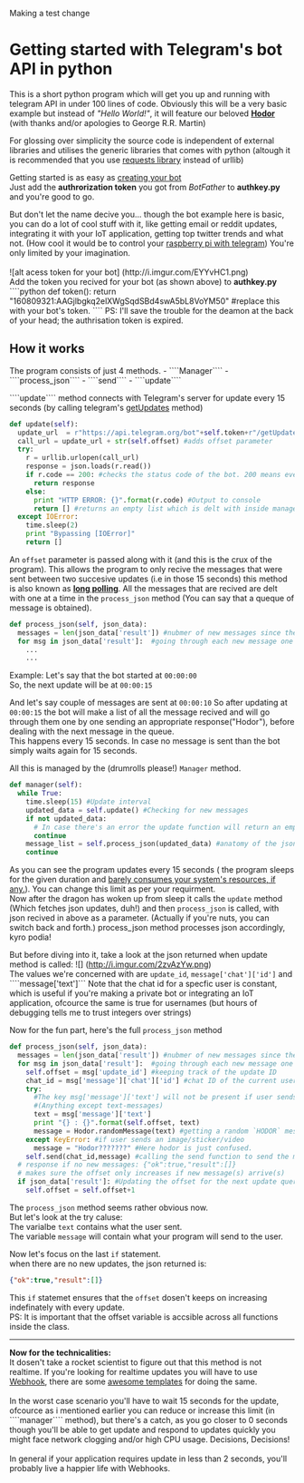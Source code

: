 Making a test change


<h1>Getting started with Telegram's bot API in python</h1>
<p>This is a short python program which will get you up and running with telegram API in under 100 lines of code. 
Obviously this will be a very basic example but instead of <i>"Hello World!"</i>,  it will feature our beloved <b><a href="http://gameofthrones.wikia.com/wiki/Hodor">Hodor</a></b> (with thanks and/or apologies to George R.R. Martin)
<p>For glossing over simplicity the source code is independent of external libraries and utilises the generic libraries that comes with python (altough it is recommended that you use <a href="http://docs.python-requests.org/en/master/">requests library</a> instead of urllib)</p>
<p>Getting started is as easy as <a href="https://core.telegram.org/bots#botfather">creating your bot</a><br/>Just add the <strong>authrorization token</strong> you got from <i>BotFather</i> to <b>authkey.py</b> and you're good to go.</p>
But don't let the name decive you... though the bot example here is basic, you can do a lot of cool stuff with it, like getting email or reddit updates, integrating it with your IoT application, getting top twitter trends and what not.
(How cool it would be to control your <a href='https://s-media-cache-ak0.pinimg.com/originals/4d/32/f1/4d32f142871c29466f303c2c80f24ed4.gif'>raspberry pi with telegram</a>)
You're only limited by your imagination.<br/><br/>
![alt acess token for your bot] (http://i.imgur.com/EYYvHC1.png)<br/>
Add the token you recived for your bot (as shown above) to <b>authkey.py</b>
````python
def token():
  return "160809321:AAGjlbgkq2elXWgSqdSBd4swA5bL8VoYM50" #replace this with your bot's token.
````
PS: I'll save the trouble for the deamon at the back of your head; the authrisation token is expired.


<h2>How it works</h2>
The program consists of just 4 methods.
 - ````Manager````
 - ````process_json````
 - ````send````
 - ````update````

<p>````update```` method connects with Telegram's server for update every 15 seconds (by calling telegram's <a href="https://core.telegram.org/bots/api#getupdates">getUpdates</a> method)

````python
def update(self):
  update_url  = r"https://api.telegram.org/bot"+self.token+r"/getUpdates?offset=" #Completes the formalities for the Update URL
  call_url = update_url + str(self.offset) #adds offset parameter
  try:
    r = urllib.urlopen(call_url)
    response = json.loads(r.read())
    if r.code == 200: #checks the status code of the bot. 200 means everything's Okay
      return response 
    else:
      print "HTTP ERROR: {}".format(r.code) #Output to console
      return [] #returns an empty list which is delt with inside manager method
  except IOError:
    time.sleep(2)
    print "Bypassing [IOError]"
    return []
````
An ````offset```` parameter is passed along with it (and this is the crux of the program). This allows the program to only recive the messages that were sent between two succesive updates (i.e in those 15 seconds) this method is also known as <a href="https://en.wikipedia.org/wiki/Push_technology#Long_polling"><b>long polling</b></a>.
All the messages that are recived are delt with one at a time in the ````process_json```` method (You can say that a queque of message is obtained).
````python
def process_json(self, json_data):
  messages = len(json_data['result']) #nubmer of new messages since the last update
  for msg in json_data['result']:  #going through each new message one at a time.
    ...
    ...
````
Example:
Let's say that the bot started at ````00:00:00````</br>
So, the next update will be at ````00:00:15````<br/>

And let's say couple of messages are sent at ````00:00:10````
So after updating at ````00:00:15```` the bot will make a list of all the message recived and will go through them one by one sending an appropriate response("Hodor"), before dealing with the next message in the queue.<br/>
This happens every 15 seconds. In case no message is sent than the bot simply waits again for 15 seconds.

All this is managed by the (drumrolls please!) ````Manager```` method.
````python
def manager(self):
  while True:
    time.sleep(15) #Update interval
    updated_data = self.update() #Checking for new messages
    if not updated_data: 
      # In case there's an error the update function will return an empty list (Which is treated as false)
      continue
    message_list = self.process_json(updated_data) #anatomy of the json response
    continue
````
As you can see the program updates every 15 seconds ( the program sleeps for the given duration and <a href="http://stackoverflow.com/a/529052">barely consumes your system's resources, if any.</a>). You can change this limit as per your requirment.<br/> Now after the dragon has woken up from sleep it calls the ````update```` method (Which fetches json updates, duh!) and then ````process_json```` is called, with json recived in above as a parameter.
(Actually if you're nuts, you can switch back and forth.)
process_json method processes json accordingly, kyro podia!

But before diving into it, take a look at the json returned when update method is called:
![] (http://i.imgur.com/2zvAzYw.png)<br/>
The values we're concerned with are ```update_id```, ````message['chat']['id']```` and  ````message['text']```
Note that the chat id for a specfic user is constant, which is useful if you're making a private bot or integrating an IoT application, ofcource the same is true for usernames (but hours of debugging tells me to trust integers over strings)

Now for the fun part, here's the full ````process_json```` method
````python
def process_json(self, json_data):
  messages = len(json_data['result']) #nubmer of new messages since the last update
  for msg in json_data['result']:  #going through each new message one at a time.
    self.offset = msg['update_id'] #keeping track of the update ID
    chat_id = msg['message']['chat']['id'] #chat ID of the current user 
    try:
      #The key msg['message']['text'] will not be present if user sends a image/sticker/video etc.
      #(Anything except text-messages)
      text = msg['message']['text']
      print "{} : {}".format(self.offset, text)
      message = Hodor.randomMessage(text) #getting a random `HODOR` message
    except KeyError: #if user sends an image/sticker/video
      message = "Hodor???????" #Here hodor is just confused.
    self.send(chat_id,message) #calling the send function to send the message to the cuurent chat_id and update_id
  # response if no new messages: {"ok":true,"result":[]}
  # makes sure the offset only increases if new message(s) arrive(s)
  if json_data['result']: #Updating the offset for the next update query
    self.offset = self.offset+1
````
The ````process_json```` method seems rather obvious now.<br/>
But let's look at the try caluse:<br/>
The varialbe ````text```` contains what the user sent.<br/>
The variable ````message```` will contain what your program will send to the user.<br/>


Now let's focus on the last ````if```` statement.<br/>
when there are no new updates, the json returned is:
````json
{"ok":true,"result":[]}
````
This ````if```` statemet ensures that the ````offset```` dosen't keeps on increasing indefinately with every update.<br/>
PS: It is important that the offset variable is accsible across all functions inside the class.<br/>
<hr/>
<b>Now for the technicalities:</b><br/>
It dosen't take a rocket scientist to figure out that this method is not realtime. If you're looking for realtime updates you will have to use <a href="https://en.wikipedia.org/wiki/Webhook">Webhook</a>, there are some <a href="https://core.telegram.org/bots/samples#python"> awesome templates</a> for doing the same. <br/><br/>
In the worst case scenario you'll have to wait 15 seconds for the update, ofcource as i mentioned earlier you can reduce or increase this limit (in ````manager```` method), but there's a catch, as you go closer to 0 seconds though you'll be able to get update and respond to updates quickly you might face network clogging and/or high CPU usage. Decisions, Decisions!<br/><br/>
In general if your application requires update in less than 2 seconds, you'll probably live a happier life with Webhooks.
